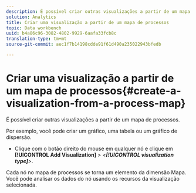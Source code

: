 ```yaml
---
description: É possível criar outras visualizações a partir de um mapa de processos.
solution: Analytics
title: Criar uma visualização a partir de um mapa de processos
topic: Data workbench
uuid: b4a86c96-3082-4802-9929-6aafa33fcb8c
translation-type: tm+mt
source-git-commit: aec1f7b14198cdde91f61d490a235022943bfedb

---
```



# Criar uma visualização a partir de um mapa de processos{#create-a-visualization-from-a-process-map}

É possível criar outras visualizações a partir de um mapa de processos.

Por exemplo, você pode criar um gráfico, uma tabela ou um gráfico de dispersão.

* Clique com o botão direito do mouse em qualquer nó e clique em **[!UICONTROL Add Visualization]** > *&lt;**[!UICONTROL visualization type]**>*.

Cada nó no mapa de processos se torna um elemento da dimensão Mapa. Você pode analisar os dados do nó usando os recursos da visualização selecionada.
